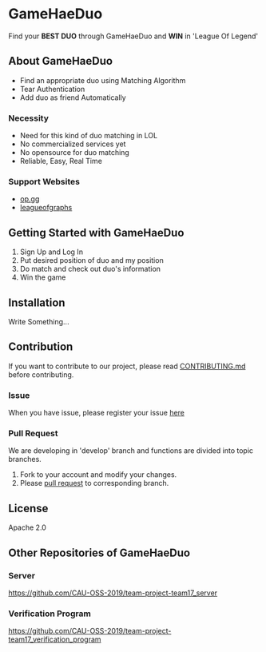 # GameHaeDuo
Find your **BEST DUO** through GameHaeDuo and **WIN** in 'League Of Legend'


## About GameHaeDuo
* Find an appropriate duo using Matching Algorithm
* Tear Authentication
* Add duo as friend Automatically

### Necessity
* Need for this kind of duo matching in LOL
* No commercialized services yet
* No opensource for duo matching
* Reliable, Easy, Real Time


### Support Websites
* [op.gg](https://www.op.gg/)  
* [leagueofgraphs](https://www.leagueofgraphs.com/ko/champions/counters)  


## Getting Started with GameHaeDuo
1. Sign Up and Log In
2. Put desired position of duo and my position
3. Do match and check out duo's information
4. Win the game


## Installation
Write Something...
 

## Contribution
If you want to contribute to our project, please read [CONTRIBUTING.md](https://github.com/CAU-OSS-2019/team-project-team17_client/blob/master/CONTRIBUTING.md) before contributing.

### Issue
When you have issue, please register your issue [here](https://github.com/CAU-OSS-2019/team-project-team17_client/issues)

### Pull Request
We are developing in 'develop' branch and functions are divided into topic branches.
1. Fork to your account and modify your changes.
2. Please [pull request](https://github.com/CAU-OSS-2019/team-project-team17_client/pulls) to corresponding branch.


## License
Apache 2.0


## Other Repositories of GameHaeDuo
### Server
https://github.com/CAU-OSS-2019/team-project-team17_server

### Verification Program
https://github.com/CAU-OSS-2019/team-project-team17_verification_program
